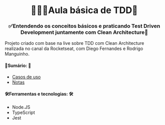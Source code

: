 <h1 align="center">
	👨🏻‍🔬️Aula básica de TDD🧪
</h1>

<h3 align="center">
	✅️Entendendo os conceitos básicos e praticando Test Driven Development juntamente com Clean Architecture📐️
</h3>

<p>
	Projeto criado com base na 
	<a href="https://www.youtube.com/watch?v=sg1zFpNM5Jw" style="text-decoration: none;">live</a> 
	sobre TDD com Clean Architecture realizada no 
	<a href="https://www.youtube.com/c/RocketSeat" style="text-decoration: none;">canal da Rocketseat</a>,
	com
	<a href="https://github.com/diego3g" style="text-decoration: none;">Diego Fernandes</a>
	e
	<a href="https://github.com/rmanguinho" style="text-decoration: none;">Rodrigo Manguinho</a>.
</p>

<h4>📄️Sumário: 📄️</h4>
<ul>
    <li>
		<a href="documentation/check-last-event-status-usecase.md">
			Casos de uso
		</a>
	</li>
	<li>
		<a href="documentation/notes.md">
			Notas
		</a>
	</li>
</ul>

<h4>🛠Ferramentas e tecnologias: 🛠</h4>
<ul>
    <li>Node.JS</li>
	<li>TypeScript</li>
	<li>Jest</li>
</ul>